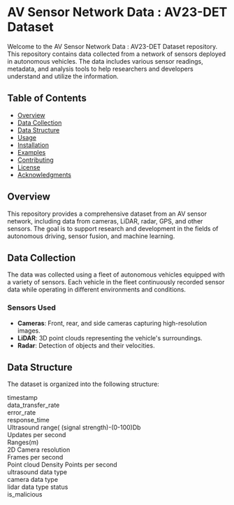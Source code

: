 # AV Sensor Network Data : AV23-DET Dataset

Welcome to the AV Sensor Network Data : AV23-DET Dataset repository. This repository contains data collected from a network of sensors deployed in autonomous vehicles. The data includes various sensor readings, metadata, and analysis tools to help researchers and developers understand and utilize the information.

## Table of Contents
- [Overview](#overview)
- [Data Collection](#data-collection)
- [Data Structure](#data-structure)
- [Usage](#usage)
- [Installation](#installation)
- [Examples](#examples)
- [Contributing](#contributing)
- [License](#license)
- [Acknowledgments](#acknowledgments)

## Overview
This repository provides a comprehensive dataset from an AV sensor network, including data from cameras, LiDAR, radar, GPS, and other sensors. The goal is to support research and development in the fields of autonomous driving, sensor fusion, and machine learning.

## Data Collection
The data was collected using a fleet of autonomous vehicles equipped with a variety of sensors. Each vehicle in the fleet continuously recorded sensor data while operating in different environments and conditions.

### Sensors Used
- **Cameras**: Front, rear, and side cameras capturing high-resolution images.
- **LiDAR**: 3D point clouds representing the vehicle's surroundings.
- **Radar**: Detection of objects and their velocities.

## Data Structure
The dataset is organized into the following structure:

timestamp	
data_transfer_rate	
error_rate	
response_time	
Ultrasound range( (signal strength)-(0-100)Db	
Updates per second	
Ranges(m)	
2D Camera resolution	
Frames per second	
Point cloud Density	
Points per second	
ultrasound data type	
camera data type	
lidar data type	
status	
is_malicious

